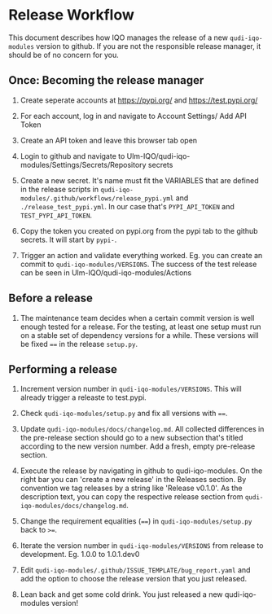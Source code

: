 # Release Workflow

This document describes how IQO manages the release of a new `qudi-iqo-modules` version to github.
If you are not the responsible release manager, it should be of no concern for you.


## Once: Becoming the release manager

1. Create seperate accounts at https://pypi.org/ and https://test.pypi.org/
2. For each account, log in and navigate to Account Settings/ Add API Token
3. Create an API token and leave this browser tab open
4. Login to github and navigate to Ulm-IQO/qudi-iqo-modules/Settings/Secrets/Repository secrets
5. Create a new secret. It's name must fit the VARIABLES that are defined in the release scripts
   in `qudi-iqo-modules/.github/workflows/release_pypi.yml` and `./release_test_pypi.yml`. In our case that's
   `PYPI_API_TOKEN` and `TEST_PYPI_API_TOKEN`.
    
6. Copy the token you created on pypi.org from the pypi tab to the github secrets. It will start by `pypi-`.
7. Trigger an action and validate everything worked. Eg. you can create an commit to `qudi-iqo-modules/VERSIONS`.
   The success of the test release can be seen in Ulm-IQO/qudi-iqo-modules/Actions
   

## Before a release
1. The maintenance team decides when a certain commit version is well enough tested for a release.
   For the testing, at least one setup must run on a stable set of dependency versions for a while. These versions will be
   fixed `==` in the release `setup.py`.
   

## Performing a release

1. Increment version number in `qudi-iqo-modules/VERSIONS`. This will already trigger a releaste to test.pypi.
2. Check `qudi-iqo-modules/setup.py` and fix all versions with `==`.
3. Update `qudi-iqo-modules/docs/changelog.md`. All collected differences in the pre-release section should go to
   a new subsection that's titled according to the new version number. Add a fresh, empty pre-release section.    

4. Execute the release by navigating in github to qudi-iqo-modules. On the right bar you can 'create a new release' in 
   the Releases section.
   By convention we tag releases by a string like 'Release v0.1.0'.
   As the description text, you can copy the respective release section from `qudi-iqo-modules/docs/changelog.md`.
   
5. Change the requirement equalities (`==`) in `qudi-iqo-modules/setup.py` back to `>=`.
6. Iterate the version number in `qudi-iqo-modules/VERSIONS` from release to development. Eg. 1.0.0 to 1.0.1.dev0
7. Edit `qudi-iqo-modules/.github/ISSUE_TEMPLATE/bug_report.yaml` and add the option to choose the release version
   that you just released.

8. Lean back and get some cold drink. You just released a new qudi-iqo-modules version! 